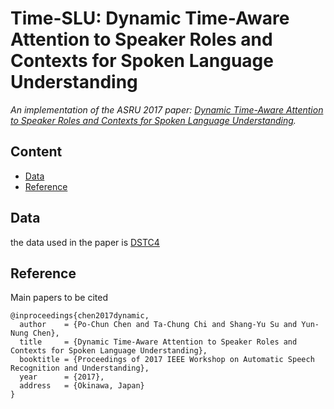 # Time-SLU: Dynamic Time-Aware Attention to Speaker Roles and Contexts for Spoken Language Understanding
*An implementation of the ASRU 2017 paper:
[Dynamic Time-Aware Attention to Speaker Roles and Contexts for Spoken Language Understanding](#).*

## Content
* [Data](#data)
* [Reference](#reference)

## Data
the data used in the paper is [DSTC4](http://www.colips.org/workshop/dstc4/)

## Reference

Main papers to be cited
```
@inproceedings{chen2017dynamic,
  author    = {Po-Chun Chen and Ta-Chung Chi and Shang-Yu Su and Yun-Nung Chen},
  title	    = {Dynamic Time-Aware Attention to Speaker Roles and Contexts for Spoken Language Understanding},
  booktitle = {Proceedings of 2017 IEEE Workshop on Automatic Speech Recognition and Understanding},
  year	    = {2017},
  address   = {Okinawa, Japan}
}
